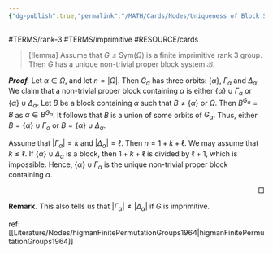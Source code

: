 ```yaml
---
{"dg-publish":true,"permalink":"/MATH/Cards/Nodes/Uniqueness of Block System of Imprimitive Rank 3 Group/","dgPassFrontmatter":true}
---
```


#TERMS/rank-3 #TERMS/imprimitive #RESOURCE/cards 

> [!lemma]
> Assume that $G\leqslant\mathrm{Sym}(\Omega)$ is a finite imprimitive rank $3$ group. Then $G$ has a unique non-trivial proper block system $\mathcal{B}$.

**_Proof._**
Let $\alpha\in \Omega$, and let $n=|\Omega|$. Then $G_{\alpha}$ has three orbits: $\{\alpha\}$, $\Gamma_\alpha$ and $\Delta_\alpha$. We claim that a non-trivial proper block containing $\alpha$ is either $\{\alpha\}\cup\Gamma_\alpha$ or $\{\alpha\}\cup\Delta_\alpha$. Let $B$ be a block containing $\alpha$ such that $B\neq\{\alpha\}$ or $\Omega$. Then $B^{G_\alpha}=B$ as $\alpha\in B^{G_\alpha}$. It follows that $B$ is a union of some orbits of $G_\alpha$. Thus, either $B=\{\alpha\}\cup\Gamma_\alpha$ or $B=\{\alpha\}\cup\Delta_\alpha$. 

Assume that $|\Gamma_\alpha|=k$ and $|\Delta_\alpha|=\ell$. Then $n=1+k+\ell$. We may assume that $k\leqslant \ell$. If $\{\alpha\}\cup \Delta_\alpha$ is a block, then $1+k+\ell$ is divided by $\ell +1$, which is impossible. Hence, $\{\alpha\}\cup \Gamma_\alpha$ is the unique non-trivial proper block containing $\alpha$.
<p align="right">□</p>

**Remark.** This also tells us that $|\Gamma_\alpha|\neq |\Delta_\alpha|$ if $G$ is imprimitive. 

ref: [[Literature/Nodes/higmanFinitePermutationGroups1964\|higmanFinitePermutationGroups1964]]

